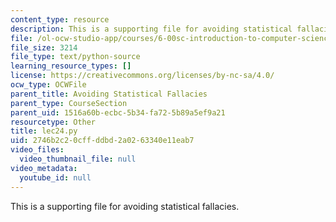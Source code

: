 ```yaml
---
content_type: resource
description: This is a supporting file for avoiding statistical fallacies.
file: /ol-ocw-studio-app/courses/6-00sc-introduction-to-computer-science-and-programming-spring-2011/2746b2c20cffddbd2a0263340e11eab7_lec24.py
file_size: 3214
file_type: text/python-source
learning_resource_types: []
license: https://creativecommons.org/licenses/by-nc-sa/4.0/
ocw_type: OCWFile
parent_title: Avoiding Statistical Fallacies
parent_type: CourseSection
parent_uid: 1516a60b-ecbc-5b34-fa72-5b89a5ef9a21
resourcetype: Other
title: lec24.py
uid: 2746b2c2-0cff-ddbd-2a02-63340e11eab7
video_files:
  video_thumbnail_file: null
video_metadata:
  youtube_id: null
---
```

This is a supporting file for avoiding statistical fallacies.